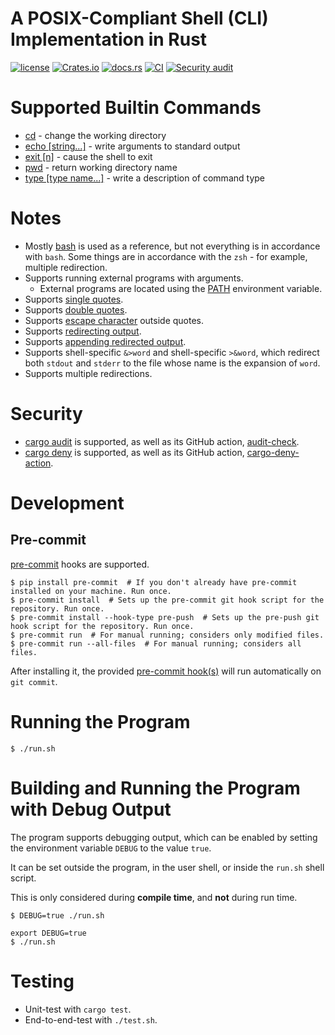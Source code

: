# A POSIX-Compliant Shell (CLI) Implementation in Rust

[![license](https://img.shields.io/badge/License-MIT-blue.svg?style=flat)](LICENSE)
[![Crates.io](https://img.shields.io/crates/v/posix-shell.svg)](https://crates.io/crates/posix-shell)
[![docs.rs](https://docs.rs/posix-shell/badge.svg)](https://docs.rs/posix-shell/)
[![CI](https://github.com/ivanbgd/posix-shell-rust/actions/workflows/ci.yml/badge.svg)](https://github.com/ivanbgd/posix-shell-rust/actions/workflows/ci.yml)
[![Security audit](https://github.com/ivanbgd/posix-shell-rust/actions/workflows/audit.yml/badge.svg)](https://github.com/ivanbgd/posix-shell-rust/actions/workflows/audit.yml)

# Supported Builtin Commands

- [cd](https://pubs.opengroup.org/onlinepubs/9699919799/utilities/cd.html) - change the working directory
- [echo [string...]](https://pubs.opengroup.org/onlinepubs/9699919799/utilities/echo.html) - write arguments to standard
  output
- [exit [n]](https://pubs.opengroup.org/onlinepubs/9699919799/utilities/V3_chap02.html#exit) - cause the shell to exit
- [pwd](https://pubs.opengroup.org/onlinepubs/9699919799/utilities/pwd.html) - return working directory name
- [type [type name...]](https://pubs.opengroup.org/onlinepubs/9699919799/utilities/type.html) - write a description of
  command type

# Notes

- Mostly [bash](https://www.gnu.org/software/bash/) is used as a reference, but not everything is in accordance
  with `bash`. Some things are in accordance with the `zsh` - for example, multiple redirection.
- Supports running external programs with arguments.
    - External programs are located using the [PATH](https://en.wikipedia.org/wiki/PATH_(variable)) environment
      variable.
- Supports [single quotes](https://www.gnu.org/software/bash/manual/bash.html#Single-Quotes).
- Supports [double quotes](https://www.gnu.org/software/bash/manual/bash.html#Double-Quotes).
- Supports [escape character](https://www.gnu.org/software/bash/manual/bash.html#Escape-Character) outside quotes.
- Supports [redirecting output](https://www.gnu.org/software/bash/manual/bash.html#Redirecting-Output).
- Supports
  [appending redirected output](https://www.gnu.org/software/bash/manual/bash.html#Appending-Redirected-Output).
- Supports shell-specific `&>word` and shell-specific `>&word`, which redirect both `stdout` and `stderr` to the file
  whose name is the expansion of `word`.
- Supports multiple redirections.

# Security

- [cargo audit](https://github.com/rustsec/rustsec/blob/main/cargo-audit/README.md) is supported,
  as well as its GitHub action, [audit-check](https://github.com/rustsec/audit-check).
- [cargo deny](https://embarkstudios.github.io/cargo-deny/) is supported,
  as well as its GitHub action, [cargo-deny-action](https://github.com/EmbarkStudios/cargo-deny-action).

# Development

## Pre-commit

[pre-commit](https://pre-commit.com/) hooks are supported.

```shell
$ pip install pre-commit  # If you don't already have pre-commit installed on your machine. Run once.
$ pre-commit install  # Sets up the pre-commit git hook script for the repository. Run once.
$ pre-commit install --hook-type pre-push  # Sets up the pre-push git hook script for the repository. Run once.
$ pre-commit run  # For manual running; considers only modified files.
$ pre-commit run --all-files  # For manual running; considers all files.
```

After installing it, the provided [pre-commit hook(s)](.pre-commit-config.yaml) will run automatically on `git commit`.

# Running the Program

```shell
$ ./run.sh
```

# Building and Running the Program with Debug Output

The program supports debugging output, which can be enabled by setting
the environment variable `DEBUG` to the value `true`.

It can be set outside the program, in the user shell, or inside the `run.sh` shell script.

This is only considered during **compile time**, and **not** during run time.

```shell
$ DEBUG=true ./run.sh
```

```shell
export DEBUG=true
$ ./run.sh
```

# Testing

- Unit-test with `cargo test`.
- End-to-end-test with `./test.sh`.
